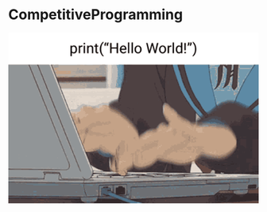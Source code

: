 # CompetitiveProgramming

<div align="center">
<img hight="300" width="700" alt="GIF" align="center" src="https://github.com/LoSpiri/CompetitiveProgramming/blob/main/print%20Hello%20World.gif">
</div>
